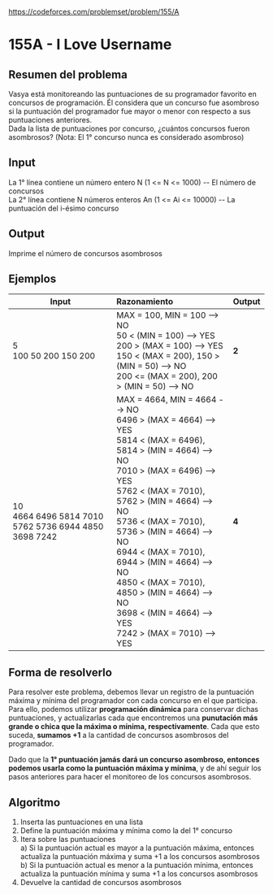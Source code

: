 https://codeforces.com/problemset/problem/155/A

# 155A - I Love Username

## Resumen del problema
Vasya está monitoreando las puntuaciones de su programador favorito en concursos de programación. Él considera que un concurso fue asombroso si la puntuación del programador fue mayor o menor con respecto a sus puntuaciones anteriores. \
Dada la lista de puntuaciones por concurso, ¿cuántos concursos fueron asombrosos? (Nota: El 1° concurso nunca es considerado asombroso)

## Input
La 1° línea contiene un número entero N (1 <= N <= 1000) -- El número de concursos \
La 2° línea contiene N números enteros An (1 <= Ai <= 10000) -- La puntuación del i-ésimo concurso 

## Output
Imprime el número de concursos asombrosos

## Ejemplos
| Input                                     | Razonamiento   | Output    |
| ------                                    | :------------  | --------- |
| 5 <br> 100 50 200 150 200                 | MAX = 100, MIN = 100 --> NO <br> 50 < (MIN = 100) --> YES <br> 200 > (MAX = 100) --> YES <br> 150 < (MAX = 200), 150 > (MIN = 50) --> NO <br> 200 <= (MAX = 200), 200 > (MIN = 50) --> NO               | **2**     |
| 10 <br> 4664 6496 5814 7010 5762 5736 6944 4850 3698 7242        | MAX = 4664, MIN = 4664 --> NO <br> 6496 > (MAX = 4664) --> YES <br> 5814 < (MAX = 6496), 5814 > (MIN = 4664) --> NO <br> 7010 > (MAX = 6496) --> YES <br> 5762 < (MAX = 7010), 5762 > (MIN = 4664) --> NO <br> 5736 < (MAX = 7010), 5736 > (MIN = 4664) --> NO <br> 6944 < (MAX = 7010), 6944 > (MIN = 4664) --> NO <br> 4850 < (MAX = 7010), 4850 > (MIN = 4664) --> NO <br> 3698 < (MIN = 4664) --> YES <br> 7242 > (MAX = 7010) --> YES | **4**     |

## Forma de resolverlo
Para resolver este problema, debemos llevar un registro de la puntuación máxima y mínima del programador con cada concurso en el que participa. Para ello, podemos utilizar **programación dinámica** para conservar dichas puntuaciones, y actualizarlas cada que encontremos una **punutación más grande o chica que la máxima o mínima, respectivamente**. Cada que esto suceda, **sumamos +1** a la cantidad de concursos asombrosos del programador. 

Dado que la **1° puntuación jamás dará un concurso asombroso, entonces podemos usarla como la puntuación máxima y mínima**, y de ahí seguir los pasos anteriores para hacer el monitoreo de los concursos asombrosos.

## Algoritmo
1) Inserta las puntuaciones en una lista
2) Define la puntuación máxima y mínima como la del 1° concurso
3) Itera sobre las puntuaciones \
a) Si la puntuación actual es mayor a la puntuación máxima, entonces actualiza la puntuación máxima y suma +1 a los concursos asombrosos \
b) Si la puntuación actual es menor a la puntuación mínima, entonces actualiza la puntuación mínima y suma +1 a los concursos asombrosos 
4) Devuelve la cantidad de concursos asombrosos
